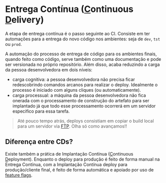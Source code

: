 # Entrega Contínua (<ins>C</ins>ontinuous <ins>D</ins>elivery)

A etapa de entrega contínua é o passo seguinte ao CI. Consiste em ter automações para a entrega do novo código nos ambientes: seja de `dev`, `tst` ou `prod`.

A automação do processo de entrega de código para os ambientes finais, quando feito como código, serve também como uma documentação e pode ser versionada no próprio repositório. Além disso, acaba reduzindo a carga da pessoa desenvolvedora em dois níveis:
- carga cognitiva: a pessoa desenvolvedora não precisa ficar redescobrindo comandos arcanos para realizar o deploy. Idealmente o processo é iniciado com alguns cliques (ou automaticamente).
- carga processual: a máquina da pessoa desenvolvedora não fica onerada com o processamento de construção do artefato para ser implantado já que todo esse processamento ocorrerá em um servidor especifico para essa tarefa.
> Até pouco tempo atrás, deploys consistiam em copiar o build local para um servidor via [FTP](https://pt.wikipedia.org/wiki/Protocolo_de_Transfer%C3%AAncia_de_Arquivos). Olha só como avançamos!!

## Diferença entre CDs?

Existe também a prática de Implantação Contínua (<ins>C</ins>ontinuous <ins>D</ins>eployment). Enquanto o deploy para produção é feito de forma manual na Entrega Contínua, com a Implantação Contínua deploy para produção/cliente final, é feito de forma automática e apoiado por uso de [feature flags](https://pt.wikipedia.org/wiki/Feature_toggle).
